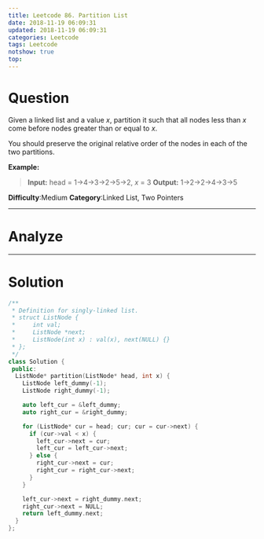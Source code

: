 ```yaml
---
title: Leetcode 86. Partition List
date: 2018-11-19 06:09:31
updated: 2018-11-19 06:09:31
categories: Leetcode
tags: Leetcode
notshow: true
top:
---
```


# Question

Given a linked list and a value  _x_, partition it such that all nodes less than  _x_  come before nodes greater than or equal to  _x_.

You should preserve the original relative order of the nodes in each of the two partitions.

**Example:**

> **Input:** head = 1->4->3->2->5->2, _x_ = 3
> **Output:** 1->2->2->4->3->5

**Difficulty**:Medium
**Category**:Linked List, Two Pointers

<!-- more -->

------------

# Analyze

------------

# Solution

```cpp
/**
 * Definition for singly-linked list.
 * struct ListNode {
 *     int val;
 *     ListNode *next;
 *     ListNode(int x) : val(x), next(NULL) {}
 * };
 */
class Solution {
 public:
  ListNode* partition(ListNode* head, int x) {
    ListNode left_dummy(-1);
    ListNode right_dummy(-1);

    auto left_cur = &left_dummy;
    auto right_cur = &right_dummy;

    for (ListNode* cur = head; cur; cur = cur->next) {
      if (cur->val < x) {
        left_cur->next = cur;
        left_cur = left_cur->next;
      } else {
        right_cur->next = cur;
        right_cur = right_cur->next;
      }
    }

    left_cur->next = right_dummy.next;
    right_cur->next = NULL;
    return left_dummy.next;
  }
};
```